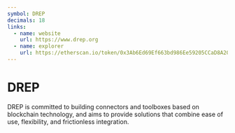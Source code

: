 ```yaml
---
symbol: DREP
decimals: 18
links:
  - name: website
    url: https://www.drep.org
  - name: explorer
    url: https://etherscan.io/token/0x3Ab6Ed69Ef663bd986Ee59205CCaD8A20F98b4c2
---
```


# DREP

DREP is committed to building connectors and toolboxes based on blockchain technology, and aims to provide solutions that combine ease of use, flexibility, and frictionless integration.
